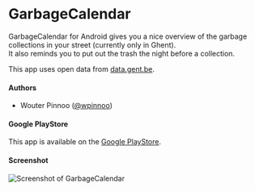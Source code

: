 GarbageCalendar
===============

GarbageCalendar for Android gives you a nice overview of the garbage collections in your street (currently only in Ghent).   
It also reminds you to put out the trash the night before a collection.

This app uses open data from [data.gent.be](http://data.gent.be/datasets/ivago-inzamelkalender-0).

#### Authors
* Wouter Pinnoo ([@wpinnoo](http://github.com/wpinnoo))

#### Google PlayStore
This app is available on the [Google PlayStore](https://play.google.com/store/apps/details?id=eu.pinnoo.garbagecalendar).

#### Screenshot
![Screenshot of GarbageCalendar](https://raw.github.com/wpinnoo/GarbageCalendar/master/images/screenshots/nl/combi-1.png)
